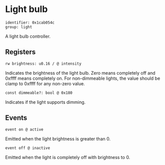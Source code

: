 # Light bulb

    identifier: 0x1cab054c
    group: light

A light bulb controller.

## Registers

    rw brightness: u0.16 / @ intensity

Indicates the brightness of the light bulb. Zero means completely off and 0xffff means completely on.
For non-dimmeable lights, the value should be clamp to 0xffff for any non-zero value.

    const dimmeable?: bool @ 0x180

Indicates if the light supports dimming.

## Events

    event on @ active

Emitted when the light brightness is greater than 0.

    event off @ inactive

Emitted when the light is completely off with brightness to 0.
